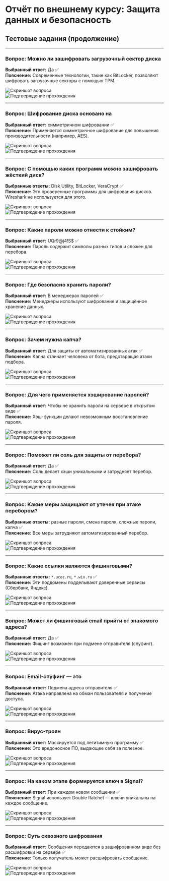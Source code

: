 # Отчёт по внешнему курсу: Защита данных и безопасность

## Тестовые задания (продолжение)

---

### Вопрос: Можно ли зашифровать загрузочный сектор диска

**Выбранный ответ:** Да ✅  
**Пояснение:** Современные технологии, такие как BitLocker, позволяют шифровать загрузочные секторы с помощью TPM.

![Скриншот вопроса](screenshots/q14_1.png)  
![Подтверждение прохождения](screenshots/q14_2.png)

---

### Вопрос: Шифрование диска основано на

**Выбранный ответ:** симметричном шифровании ✅  
**Пояснение:** Применяется симметричное шифрование для повышения производительности (например, AES).

![Скриншот вопроса](screenshots/q15_1.png)  
![Подтверждение прохождения](screenshots/q15_2.png)

---

### Вопрос: С помощью каких программ можно зашифровать жёсткий диск?

**Выбранные ответы:** Disk Utility, BitLocker, VeraCrypt ✅  
**Пояснение:** Это проверенные программы для шифрования дисков. Wireshark не используется для этого.

![Скриншот вопроса](screenshots/q16_1.png)  
![Подтверждение прохождения](screenshots/q16_2.png)

---

### Вопрос: Какие пароли можно отнести к стойким?

**Выбранный ответ:** UQr9@j4!S$ ✅  
**Пояснение:** Пароль содержит символы разных типов и сложен для перебора.

![Скриншот вопроса](screenshots/q17_1.png)  
![Подтверждение прохождения](screenshots/q17_2.png)

---

### Вопрос: Где безопасно хранить пароли?

**Выбранный ответ:** В менеджерах паролей ✅  
**Пояснение:** Менеджеры используют шифрование и защищённое хранение данных.

![Скриншот вопроса](screenshots/q18_1.png)  
![Подтверждение прохождения](screenshots/q18_2.png)

---

### Вопрос: Зачем нужна капча?

**Выбранный ответ:** Для защиты от автоматизированных атак ✅  
**Пояснение:** Капча отличает человека от бота, предотвращая атаки подбора.

![Скриншот вопроса](screenshots/q19_1.png)  
![Подтверждение прохождения](screenshots/q19_2.png)

---

### Вопрос: Для чего применяется хэширование паролей?

**Выбранный ответ:** Чтобы не хранить пароли на сервере в открытом виде ✅  
**Пояснение:** Хэш-функции делают невозможным восстановление пароля.

![Скриншот вопроса](screenshots/q20_1.png)  
![Подтверждение прохождения](screenshots/q20_2.png)

---

### Вопрос: Поможет ли соль для защиты от перебора?

**Выбранный ответ:** Да ✅  
**Пояснение:** Соль делает хэши уникальными и затрудняет перебор.

![Скриншот вопроса](screenshots/q21_1.png)  
![Подтверждение прохождения](screenshots/q21_2.png)

---

### Вопрос: Какие меры защищают от утечек при атаке перебором?

**Выбранные ответы:** разные пароли, смена пароля, сложные пароли, капча ✅  
**Пояснение:** Все меры затрудняют автоматизированный перебор.

![Скриншот вопроса](screenshots/q22_1.png)  
![Подтверждение прохождения](screenshots/q22_2.png)

---

### Вопрос: Какие ссылки являются фишинговыми?

**Выбранные ответы:** `*.ucoz.ru`, `*.wix.ru` ✅  
**Пояснение:** Эти поддомены подделывают доверенные сервисы (Сбербанк, Яндекс).

![Скриншот вопроса](screenshots/q23_1.png)  
![Подтверждение прохождения](screenshots/q23_2.png)

---

### Вопрос: Может ли фишинговый email прийти от знакомого адреса?

**Выбранный ответ:** Да ✅  
**Пояснение:** Фишинг возможен при подмене отправителя (спуфинг).

![Скриншот вопроса](screenshots/q24_1.png)  
![Подтверждение прохождения](screenshots/q24_2.png)

---

### Вопрос: Email-спуфинг — это

**Выбранный ответ:** Подмена адреса отправителя ✅  
**Пояснение:** Атака направлена на обман пользователя и получение доступа.

![Скриншот вопроса](screenshots/q25_1.png)  
![Подтверждение прохождения](screenshots/q25_2.png)

---

### Вопрос: Вирус-троян

**Выбранный ответ:** Маскируется под легитимную программу ✅  
**Пояснение:** Это вредоносное ПО, выдающее себя за полезное.

![Скриншот вопроса](screenshots/q26_1.png)  
![Подтверждение прохождения](screenshots/q26_2.png)

---

### Вопрос: На каком этапе формируется ключ в Signal?

**Выбранный ответ:** При каждом новом сообщении ✅  
**Пояснение:** Signal использует Double Ratchet — ключи уникальны на каждое сообщение.

![Скриншот вопроса](screenshots/q27_1.png)  
![Подтверждение прохождения](screenshots/q27_2.png)

---

### Вопрос: Суть сквозного шифрования

**Выбранный ответ:** Сообщения передаются в зашифрованном виде без расшифровки на сервере ✅  
**Пояснение:** Только получатель может расшифровать сообщение.

![Скриншот вопроса](screenshots/q28_1.png)  
![Подтверждение прохождения](screenshots/q28_2.png)
